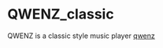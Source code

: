 # QWENZ_classic
QWENZ is a classic style music player
[qwenz](https://github.com/Rexolt/QWENZ_classic/blob/main/logo.png)
